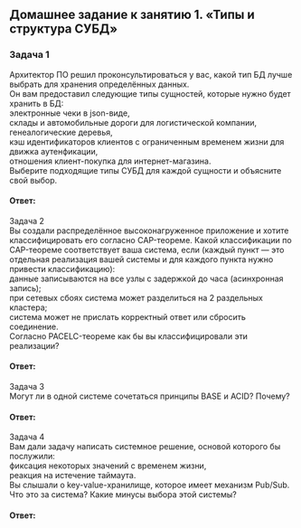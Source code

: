 ## Домашнее задание к занятию 1. «Типы и структура СУБД»  

### Задача 1  
Архитектор ПО решил проконсультироваться у вас, какой тип БД лучше выбрать для хранения определённых данных.  
Он вам предоставил следующие типы сущностей, которые нужно будет хранить в БД:  
электронные чеки в json-виде,  
склады и автомобильные дороги для логистической компании,  
генеалогические деревья,  
кэш идентификаторов клиентов с ограниченным временем жизни для движка аутенфикации,  
отношения клиент-покупка для интернет-магазина.  
Выберите подходящие типы СУБД для каждой сущности и объясните свой выбор.  

#### Ответ:  

Задача 2  
Вы создали распределённое высоконагруженное приложение и хотите классифицировать его согласно CAP-теореме. Какой классификации по CAP-теореме соответствует ваша система, если (каждый пункт — это отдельная реализация вашей системы и для каждого пункта нужно привести классификацию):  
данные записываются на все узлы с задержкой до часа (асинхронная запись);  
при сетевых сбоях система может разделиться на 2 раздельных кластера;  
система может не прислать корректный ответ или сбросить соединение.  
Согласно PACELC-теореме как бы вы классифицировали эти реализации?  

#### Ответ:  

Задача 3  
Могут ли в одной системе сочетаться принципы BASE и ACID? Почему?  

#### Ответ:  

Задача 4  
Вам дали задачу написать системное решение, основой которого бы послужили:  
фиксация некоторых значений с временем жизни,  
реакция на истечение таймаута.  
Вы слышали о key-value-хранилище, которое имеет механизм Pub/Sub. Что это за система? Какие минусы выбора этой системы?  

#### Ответ:  

